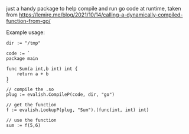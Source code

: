 just a handy package to help compile and run go code at runtime, taken from https://lemire.me/blog/2021/10/14/calling-a-dynamically-compiled-function-from-go/


Example usage:


```
dir := "/tmp"

code := `
package main

func Sum(a int,b int) int {
    return a + b
}
`
// compile the .so
plug := evalish.CompileP(code, dir, "go")
    
// get the function
f := evalish.LookupP(plug, "Sum").(func(int, int) int)

// use the function
sum := f(5,6)

```
